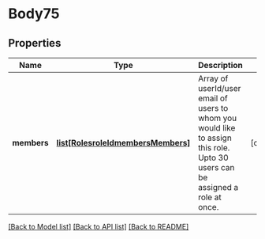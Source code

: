 # Body75

## Properties
Name | Type | Description | Notes
------------ | ------------- | ------------- | -------------
**members** | [**list[RolesroleIdmembersMembers]**](RolesroleIdmembersMembers.md) | Array of userId/user email of users to whom you would like to assign this role. Upto 30 users can be assigned a role at once. | [optional] 

[[Back to Model list]](../README.md#documentation-for-models) [[Back to API list]](../README.md#documentation-for-api-endpoints) [[Back to README]](../README.md)

